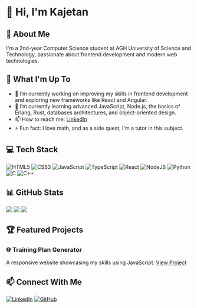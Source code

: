 # 👋 Hi, I'm Kajetan

## 💫 About Me
I'm a 2nd-year Computer Science student at AGH University of Science and Technology, passionate about frontend development and modern web technologies.

## 🚀 What I'm Up To
- 🔭 I’m currently working on improving my skills in frontend development and exploring new frameworks like React and Angular.
- 🌱 I’m currently learning advanced JavaScript, Node.js, the basics of Erlang, Rust, databases architectures, and object-oriented design.
- 📫 How to reach me: [LinkedIn](https://www.linkedin.com/in/kajetan-fratczak/)
- ⚡ Fun fact: I love math, and as a side quest, I'm a tutor in this subject.

## 💻 Tech Stack
![HTML5](https://img.shields.io/badge/html5-%23E34F26.svg?style=for-the-badge&logo=html5&logoColor=white)
![CSS3](https://img.shields.io/badge/css3-%231572B6.svg?style=for-the-badge&logo=css3&logoColor=white)
![JavaScript](https://img.shields.io/badge/javascript-%23323330.svg?style=for-the-badge&logo=javascript&logoColor=%23F7DF1E)
![TypeScript](https://img.shields.io/badge/typescript-%23007ACC.svg?style=for-the-badge&logo=typescript&logoColor=white)
![React](https://img.shields.io/badge/react-%2320232a.svg?style=for-the-badge&logo=react&logoColor=%2361DAFB)
![NodeJS](https://img.shields.io/badge/node.js-6DA55F?style=for-the-badge&logo=node.js&logoColor=white)
![Python](https://img.shields.io/badge/python-3670A0?style=for-the-badge&logo=python&logoColor=ffdd54)
![C](https://img.shields.io/badge/c-%2300599C.svg?style=for-the-badge&logo=c&logoColor=white)
![C++](https://img.shields.io/badge/c++-%2300599C.svg?style=for-the-badge&logo=c%2B%2B&logoColor=white)

## 📊 GitHub Stats
![](https://github-readme-stats.vercel.app/api?username=kajetan-fratczak&theme=react&hide_border=false&include_all_commits=true&count_private=true)
![](https://github-readme-streak-stats.herokuapp.com/?user=kajetan-fratczak&theme=react&hide_border=false)
![](https://github-readme-stats.vercel.app/api/top-langs/?username=kajetan-fratczak&theme=react&hide_border=false&include_all_commits=true&count_private=true&layout=compact)

## 🏆 Featured Projects

### 🌐 Training Plan Generator
A responsive website showcasing my skills using JavaScript.
[View Project]([https://kajetanfratczak.github.io])

## 📫 Connect With Me
[![LinkedIn](https://img.shields.io/badge/LinkedIn-%230077B5.svg?style=for-the-badge&logo=linkedin&logoColor=white)](https://linkedin.com/in/kajetan-fratczak)
[![GitHub](https://img.shields.io/badge/GitHub-%23121011.svg?style=for-the-badge&logo=github&logoColor=white)](https://github.com/kajetan-fratczak)
